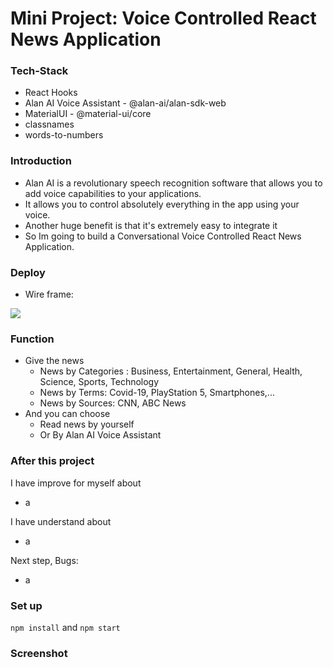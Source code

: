 # Mini Project: Voice Controlled React News Application

### Tech-Stack

- React Hooks
- Alan AI Voice Assistant - @alan-ai/alan-sdk-web
- MaterialUI - @material-ui/core
- classnames
- words-to-numbers

### Introduction

- Alan AI is a revolutionary speech recognition software that allows you to add voice capabilities to your applications.
- It allows you to control absolutely everything in the app using your voice.
- Another huge benefit is that it's extremely easy to integrate it
- So Im going to build a Conversational Voice Controlled React News Application.

### Deploy

- Wire frame:

<img src="https://i.imgur.com/DHZwMT1.png" />

### Function

- Give the news
  - News by Categories : Business, Entertainment, General, Health, Science, Sports, Technology
  - News by Terms: Covid-19, PlayStation 5, Smartphones,...
  - News by Sources: CNN, ABC News
- And you can choose
  - Read news by yourself
  - Or By Alan AI Voice Assistant

### After this project

I have improve for myself about

- a

I have understand about

- a

Next step, Bugs:

- a

### Set up

`npm install` and `npm start`

### Screenshot
